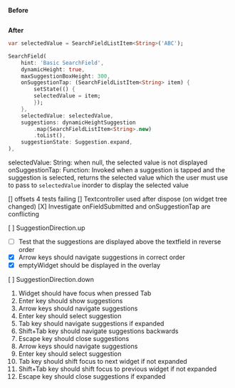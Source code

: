 <!-- Change in Design -->

**Before**

```dart

```

**After**
```dart
var selectedValue = SearchFieldListItem<String>('ABC');

SearchField(
    hint: 'Basic SearchField',
    dynamicHeight: true,
    maxSuggestionBoxHeight: 300,
    onSuggestionTap: (SearchFieldListItem<String> item) {
        setState(() {
        selectedValue = item;
        });
    },
    selectedValue: selectedValue,
    suggestions: dynamicHeightSuggestion
        .map(SearchFieldListItem<String>.new)
        .toList(),
    suggestionState: Suggestion.expand,
),
```

selectedValue: String: when null, the selected value is not displayed
onSuggestionTap: Function: Invoked when a suggestion is tapped and the suggestion is selected, returns the selected value which the user must use to pass to `selectedValue` inorder to display the selected value


[] offsets 4 tests failing
[] Textcontroller used after dispose (on widget tree changed)
[X] Investigate onFieldSubmitted and onSuggestionTap are conflicting

[ ] SuggestionDirection.up

- [ ] Test that the suggestions are displayed above the textfield in reverse order
- [x] Arrow keys should navigate suggestions in correct order
- [x] emptyWidget should be displayed in the overlay

[ ] SuggestionDirection.down

<!-- Focus -->

1. Widget should have focus when pressed Tab
2. Enter key should show suggestions
3. Arrow keys should navigate suggestions
4. Enter key should select suggestion
5. Tab key should navigate suggestions if expanded
6. Shift+Tab key should navigate suggestions backwards
7. Escape key should close suggestions
8. Arrow keys should navigate suggestions
9. Enter key should select suggestion
10. Tab key should shift focus to next widget if not expanded
11. Shift+Tab key should shift focus to previous widget if not expanded
12. Escape key should close suggestions if expanded
